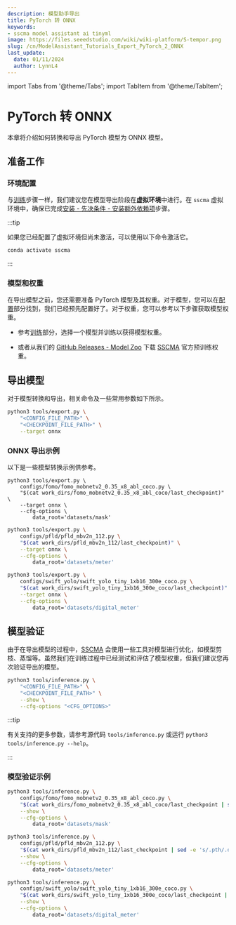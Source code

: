 ```yaml
---
description: 模型助手导出
title: PyTorch 转 ONNX
keywords:
- sscma model assistant ai tinyml 
image: https://files.seeedstudio.com/wiki/wiki-platform/S-tempor.png
slug: /cn/ModelAssistant_Tutorials_Export_PyTorch_2_ONNX
last_update:
  date: 01/11/2024
  author: LynnL4
---
```


import Tabs from '@theme/Tabs';
import TabItem from '@theme/TabItem';

# PyTorch 转 ONNX

本章将介绍如何转换和导出 PyTorch 模型为 ONNX 模型。

## 准备工作

### 环境配置

与[训练](/cn/ModelAssistant_Tutorials_Training_Overview)步骤一样，我们建议您在模型导出阶段在**虚拟环境**中进行。在 `sscma` 虚拟环境中，确保已完成[安装 - 先决条件 - 安装额外依赖项](/cn/ModelAssistant_Introduce_Installation#step-4-install-extra-dependencies-optional)步骤。

:::tip

如果您已经配置了虚拟环境但尚未激活，可以使用以下命令激活它。

```sh
conda activate sscma
```

:::

### 模型和权重

在导出模型之前，您还需要准备 PyTorch 模型及其权重。对于模型，您可以在[配置](/cn/ModelAssistant_Tutorials_Datasets)部分找到，我们已经预先配置好了。对于权重，您可以参考以下步骤获取模型权重。

- 参考[训练](/cn/ModelAssistant_Tutorials_Training_Overview)部分，选择一个模型并训练以获得模型权重。

- 或者从我们的 [GitHub Releases - Model Zoo](https://github.com/Seeed-Studio/ModelAssistantreleases/tag/model_zoo) 下载 [SSCMA](https://github.com/Seeed-Studio/ModelAssistant) 官方预训练权重。

## 导出模型

对于模型转换和导出，相关命令及一些常用参数如下所示。

```sh
python3 tools/export.py \
    "<CONFIG_FILE_PATH>" \
    "<CHECKPOINT_FILE_PATH>" \
    --target onnx
```

### ONNX 导出示例

以下是一些模型转换示例供参考。

<Tabs>

<TabItem value="FOMO Model Conversion" label="FOMO 模型转换">

```
python3 tools/export.py \
    configs/fomo/fomo_mobnetv2_0.35_x8_abl_coco.py \
    "$(cat work_dirs/fomo_mobnetv2_0.35_x8_abl_coco/last_checkpoint)" \
    --target onnx \
    --cfg-options \
        data_root='datasets/mask'
```

</TabItem>

<TabItem value="PFLD Model Conversion" label="PFLD 模型转换">

```sh
python3 tools/export.py \
    configs/pfld/pfld_mbv2n_112.py \
    "$(cat work_dirs/pfld_mbv2n_112/last_checkpoint)" \
    --target onnx \
    --cfg-options \
        data_root='datasets/meter'
```

</TabItem>

<TabItem value="SWIFT-YOLO Model Conversion" label="SWIFT 模型转换">

```sh 
python3 tools/export.py \
    configs/swift_yolo/swift_yolo_tiny_1xb16_300e_coco.py \
    "$(cat work_dirs/swift_yolo_tiny_1xb16_300e_coco/last_checkpoint)" \
    --target onnx \
    --cfg-options \
        data_root='datasets/digital_meter'
```
</TabItem>
</Tabs>

## 模型验证

由于在导出模型的过程中，[SSCMA](https://github.com/Seeed-Studio/ModelAssistant) 会使用一些工具对模型进行优化，如模型剪枝、蒸馏等。虽然我们在训练过程中已经测试和评估了模型权重，但我们建议您再次验证导出的模型。

```sh
python3 tools/inference.py \
    "<CONFIG_FILE_PATH>" \
    "<CHECKPOINT_FILE_PATH>" \
    --show \
    --cfg-options "<CFG_OPTIONS>"
```

:::tip

有关支持的更多参数，请参考源代码 `tools/inference.py` 或运行 `python3 tools/inference.py --help`。

:::

### 模型验证示例

<Tabs>

<TabItem value="FOMO Model Validation" label="FOMO 模型验证">

```sh
python3 tools/inference.py \
    configs/fomo/fomo_mobnetv2_0.35_x8_abl_coco.py \
    "$(cat work_dirs/fomo_mobnetv2_0.35_x8_abl_coco/last_checkpoint | sed -e 's/.pth/.onnx/g')" \
    --show \
    --cfg-options \
        data_root='datasets/mask'
```

</TabItem>

<TabItem value="PFLD Model Validation" label="PFLD 模型验证">

```sh [PFLD Model Validation]
python3 tools/inference.py \
    configs/pfld/pfld_mbv2n_112.py \
    "$(cat work_dirs/pfld_mbv2n_112/last_checkpoint | sed -e 's/.pth/.onnx/g')" \
    --show \
    --cfg-options \
        data_root='datasets/meter'
```

</TabItem>

<TabItem value="SWIFT-YOLO Model Validation" label="SWIFT-YOLO 模型验证">

```sh [SWIFT-YOLO Model Validation]
python3 tools/inference.py \
    configs/swift_yolo/swift_yolo_tiny_1xb16_300e_coco.py \
    "$(cat work_dirs/swift_yolo_tiny_1xb16_300e_coco/last_checkpoint | sed -e 's/.pth/.onnx/g')" \
    --show \
    --cfg-options \
        data_root='datasets/digital_meter'
```

</TabItem>

</Tabs>